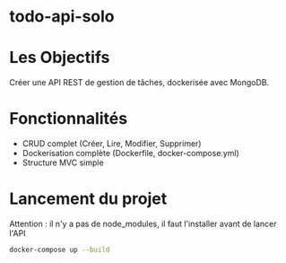 # todo-api-solo

# Les Objectifs 
Créer une API REST de gestion de tâches, dockerisée avec MongoDB.

# Fonctionnalités
-  CRUD complet (Créer, Lire, Modifier, Supprimer)
-  Dockerisation complète (Dockerfile, docker-compose.yml)
-  Structure MVC simple

# Lancement du projet

Attention : il n'y a pas de node_modules, il faut l'installer avant de lancer l'API

```bash
docker-compose up --build
